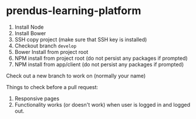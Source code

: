 # prendus-learning-platform

1. Install Node
2. Install Bower
3. SSH copy project (make sure that SSH key is installed)
4. Checkout branch `develop`
5. Bower Install from project root
6. NPM install from project root (do not persist any packages if prompted)
7. NPM install from app/client (do not persist any packages if prompted)


Check out a new branch to work on (normally your name)

Things to check before a pull request:
1. Responsive pages
2. Functionality works (or doesn't work) when user is logged in and logged out. 
